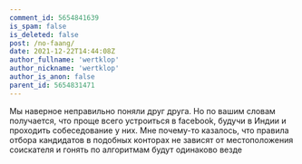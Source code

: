 ```yaml
---
comment_id: 5654841639
is_spam: false
is_deleted: false
post: /no-faang/
date: 2021-12-22T14:44:08Z
author_fullname: 'wertklop'
author_nickname: 'wertklop'
author_is_anon: false
parent_id: 5654831471
---
```


<p>Мы наверное неправильно поняли друг друга. Но по вашим словам получается, что проще всего устроиться в facebook, будучи в Индии и проходить собеседование у них. Мне почему-то казалось, что правила отбора кандидатов в подобных конторах не зависят от местоположения соискателя и гонять по алгоритмам будут одинаково везде</p>
